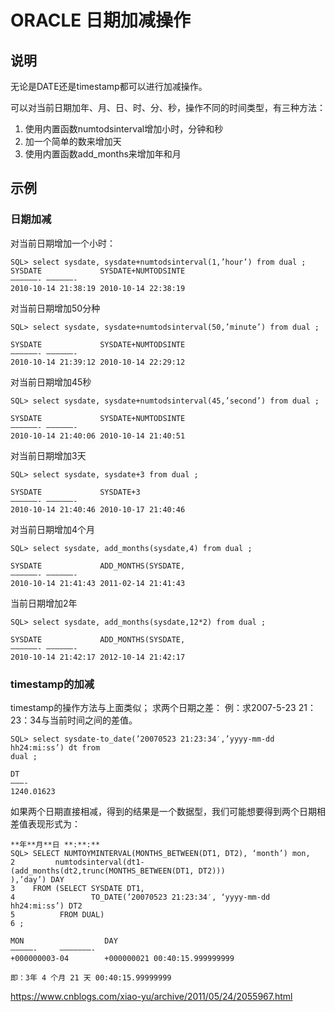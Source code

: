 # ORACLE 日期加减操作

## 说明

无论是DATE还是timestamp都可以进行加减操作。

可以对当前日期加年、月、日、时、分、秒，操作不同的时间类型，有三种方法：

1. 使用内置函数numtodsinterval增加小时，分钟和秒
2. 加一个简单的数来增加天
3. 使用内置函数add_months来增加年和月

## 示例

### 日期加减

对当前日期增加一个小时：

```
SQL> select sysdate, sysdate+numtodsinterval(1,’hour’) from dual ;
SYSDATE             SYSDATE+NUMTODSINTE
——————- ——————-
2010-10-14 21:38:19 2010-10-14 22:38:19
```

对当前日期增加50分种

```
SQL> select sysdate, sysdate+numtodsinterval(50,’minute’) from dual ;

SYSDATE             SYSDATE+NUMTODSINTE
——————- ——————-
2010-10-14 21:39:12 2010-10-14 22:29:12
```

对当前日期增加45秒

```
SQL> select sysdate, sysdate+numtodsinterval(45,’second’) from dual ;

SYSDATE             SYSDATE+NUMTODSINTE
——————- ——————-
2010-10-14 21:40:06 2010-10-14 21:40:51
```

对当前日期增加3天

```
SQL> select sysdate, sysdate+3 from dual ;

SYSDATE             SYSDATE+3
——————- ——————-
2010-10-14 21:40:46 2010-10-17 21:40:46
```


对当前日期增加4个月

```
SQL> select sysdate, add_months(sysdate,4) from dual ;

SYSDATE             ADD_MONTHS(SYSDATE,
——————- ——————-
2010-10-14 21:41:43 2011-02-14 21:41:43
```



当前日期增加2年

```
SQL> select sysdate, add_months(sysdate,12*2) from dual ;

SYSDATE             ADD_MONTHS(SYSDATE,
——————- ——————-
2010-10-14 21:42:17 2012-10-14 21:42:17
```

### timestamp的加减

timestamp的操作方法与上面类似；
求两个日期之差：
例：求2007-5-23 21：23：34与当前时间之间的差值。

```
SQL> select sysdate-to_date(’20070523 21:23:34′,’yyyy-mm-dd hh24:mi:ss’) dt from
dual ;

DT
———-
1240.01623
```

如果两个日期直接相减，得到的结果是一个数据型，我们可能想要得到两个日期相差值表现形式为：

```
**年**月**日 **:**:**
SQL> SELECT NUMTOYMINTERVAL(MONTHS_BETWEEN(DT1, DT2), ‘month’) mon,
2         numtodsinterval(dt1-(add_months(dt2,trunc(MONTHS_BETWEEN(DT1, DT2)))
),’day’) DAY
3    FROM (SELECT SYSDATE DT1,
4                 TO_DATE(’20070523 21:23:34′, ‘yyyy-mm-dd hh24:mi:ss’) DT2
5          FROM DUAL)
6 ;

MON                  DAY
—————-     ———————-
+000000003-04        +000000021 00:40:15.999999999

即：3年 4 个月 21 天 00:40:15.99999999
```





https://www.cnblogs.com/xiao-yu/archive/2011/05/24/2055967.html
